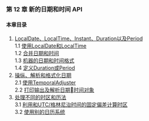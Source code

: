 ### 第 12 章 新的日期和时间 API ###
#### 本章目录 ####
1.	[LocalDate、LocalTime、Instant、Duration以及Period](Course10.java)   
1.1	[使用LocalDate和LocalTime](Course11.java)   
1.2	[合并日期和时间](Course12.java)   
1.3	[机器的日期和时间格式](Course13.java)   
1.4	[定义Duration或Period](Course14.java)   
2.	[操纵、解析和格式化日期](Course20.java)   
2.1	[使用TemporalAdjuster](Course21.java)   
2.2	[打印输出及解析日期时间对象](Course22.java)   
3.	[处理不同的时区和历法](Course30.java)   
3.1	[利用和UTC/格林尼治时间的固定偏差计算时区](Course31.java)   
3.2	[使用别的日历系统](Course32.java)   
